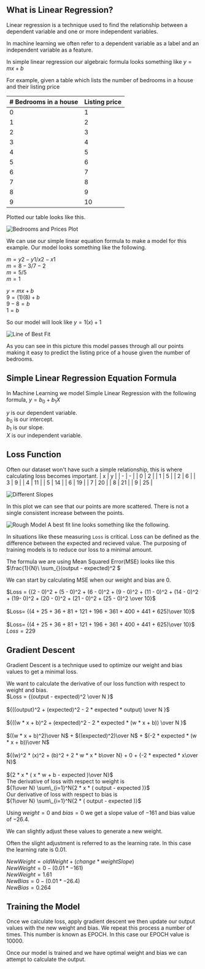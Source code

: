 ## What is Linear Regression?

Linear regression is a technique used to find the relationship between a dependent variable and one or more independent variables.

In machine learning we often refer to a dependent variable as a label and an independent variable as a feature.

In simple linear regression our algebraic formula looks something like $y = mx + b$

For example, given a table which lists the number of bedrooms in a house and their listing price

| # Bedrooms in a house | Listing price |
| --------------------- | ------------- |
| 0                     | 1             |
| 1                     | 2             |
| 2                     | 3             |
| 3                     | 4             |
| 4                     | 5             |
| 5                     | 6             |
| 6                     | 7             |
| 7                     | 8             |
| 8                     | 9             |
| 9                     | 10            |

Plotted our table looks like this.

![Bedrooms and Prices Plot](/images/plot.png)

We can use our simple linear equation formula to make a model for this example. Our model looks something like the following.

$m = y2 - y1 / x2 - x1$ <br /> 
$m= 8 - 3 / 7 - 2$ <br />
$m= 5 / 5$ <br />
$m= 1$ <br />

$y = mx + b$ <br />
$9 = (1)(8) + b$ <br />
$9 - 8 = b$ <br />
$1 = b$ <br />

So our model will look like $y = 1(x) + 1$ <br />

![Line of Best Fit](/images/lineOfBestFit.png)

As you can see in this picture this model passes through all our points making it easy to predict the listing price of a house given the number of bedrooms.

## Simple Linear Regression Equation Formula

In Machine Learning we model Simple Linear Regression with the following formula,
$y=b_{0} + b_{1}X$

$y$ is our dependent variable. <br />
$b_{0}$ is our intercept. <br />
$b_{1}$ is our slope. <br />
$X$ is our independent variable. <br />

## Loss Function

Often our dataset won't have such a simple relationship, this is where calculating loss becomes important.
| x | y |
| - | - |
| 0 | 2 |
| 1 | 5 |
| 2 | 6 |
| 3 | 9 |
| 4 | 11 |
| 5 | 14 |
| 6 | 19 |
| 7 | 20 |
| 8 | 21 |
| 9 | 25 |

![Different Slopes](/images/differentSlopes.png)

In this plot we can see that our points are more scattered. There is not a single consistent increase between the points.

![Rough Model](/images/RoughLine.png)
A best fit line looks something like the following.

In situations like these measuring `Loss` is critical. Loss can be defined as the difference between the expected and recieved value. The purposing of training models is to reduce our loss to a minimal amount.

The formula we are using Mean Squared Error(MSE) looks like this <br />
$\frac{1}{N}\ \sum\_{}\(output - expected)^2 $

We can start by calculating MSE when our weight and bias are 0.

$Loss = {(2 - 0)^2 + (5 - 0)^2 + (6 - 0)^2 + (9 - 0)^2 + (11 - 0)^2 + (14 - 0)^2 + (19- 0)^2 + (20 - 0)^2 + (21 - 0)^2 + (25 - 0)^2 \over 10}$<br /> 
<br /> 
$Loss= {(4 + 25 + 36 + 81 + 121 + 196 + 361 + 400 + 441 + 625)\over 10}$<br /> 
<br /> 
$Loss= {(4 + 25 + 36 + 81 + 121 + 196 + 361 + 400 + 441 + 625)\over 10}$<br /> 
$Loss= 229$<br /> 


## Gradient Descent

Gradient Descent is a technique used to optimize our weight and bias values to get a minimal loss.

We want to calculate the derivative of our loss function with respect to weight and bias. 
<br />
$Loss = {(output - expected)^2 \over N }$ <br />
<br />
${((output)^2 + (expected)^2 - 2 * expected * output) \over N }$ <br />
<br />
${((w * x + b)^2 + (expected)^2 - 2 * expected * (w * x + b)) \over N }$ <br />
<br />
$((w * x + b)^2)\over N$ + $((expected)^2)\over N$ + $(-2 * expected * (w * x + b))\over N$ <br />
<br />
${(w)^2 * (x)^2 + (b)^2 + 2 * w * x * b\over N} + 0 +  {-2 * expected * x\over N}$ <br />
<br />
${2 * x * ( x * w + b - expected )\over N}$ <br />
The derivative of loss with respect to weight is <br>
${1\over N} \sum\_{i=1}^N{2 * x * ( output - expected )}$ <br />
Our derivative of loss with respect to bias is <br>
${1\over N} \sum\_{i=1}^N{2 * ( output - expected )}$ <br />

Using $weight=0$ and $bias=0$ we get a slope value of $-161$ and bias value of $-26.4$.

We can slightly adjust these values to generate a new weight.

Often the slight adjustment is referred to as the learning rate. In this case the learning rate is $0.01$.

$New Weight = oldWeight + (change * weightSlope)$ <br />
$New Weight = 0 - (0.01 * -161)$ <br />
$New Weight = 1.61$ <br />
$New Bias = 0 - (0.01 * -26.4)$ <br />
$New Bias = 0.264$ <br />

## Training the Model
Once we calculate loss, apply gradient descent we then update our output values with the new weight and bias. We repeat this process a number of times. This number is known as EPOCH. In this case our EPOCH value is $10000$.

Once our model is trained and we have optimal weight and bias we can attempt to calculate the output.
